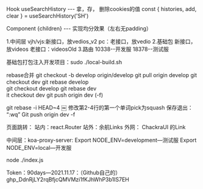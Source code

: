 Hook
useSearchHistory --- 拿，存， 删除cookies的值
const { histories, add, clear } = useSearchHistory('SH')

Component
<CardList col="4">{children}</CardList>  --- 实现均分效果（左右无padding）


1.中间层
vjh/vjs:新接口，放vedios_v2
pc：老接口，放vedio
2.基础包
新接口，放videos
老接口：videosOld
3.路由
10338--开发服
18378--测试服

基础包打包注入开发项目：sudo ./local-build.sh

rebase合并
git checkout -b develop origin/develop
git pull origin develop
git checkout dev 
git rebase develop   
git checkout develop
git rebase dev  
it checkout dev 
git push origin dev  (-f)

git rebase -i HEAD~4
￼
修改第2-4行的第一个单词pick为squash
保存退出： “:wq”
Git push origin dev -f


页面跳转：
站内：react.Router
站外：余航Links
外网： ChackraUI 的Link

中间层：koa-proxy-server:
Export NODE_ENV=development—测试服
Export NODE_ENV=local—开发服

 node ./index.js

Token：90days—2021.11.17：（Github自己的）
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

